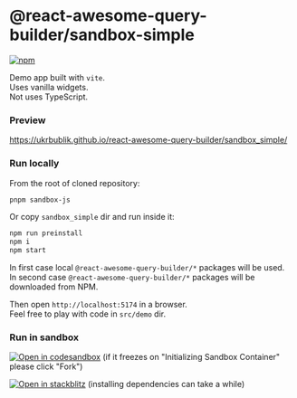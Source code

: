 # @react-awesome-query-builder/sandbox-simple

[![npm](https://img.shields.io/npm/v/@react-awesome-query-builder/sandbox-simple.svg)](https://www.npmjs.com/package/@react-awesome-query-builder/sandbox-simple)

Demo app built with `vite`.  
Uses vanilla widgets.  
Not uses TypeScript.  

### Preview
https://ukrbublik.github.io/react-awesome-query-builder/sandbox_simple/

### Run locally
From the root of cloned repository:
```sh
pnpm sandbox-js
```

Or copy `sandbox_simple` dir and run inside it:
```sh
npm run preinstall
npm i
npm start
```

In first case local `@react-awesome-query-builder/*` packages will be used.  
In second case `@react-awesome-query-builder/*` packages will be downloaded from NPM.  

Then open `http://localhost:5174` in a browser.  
Feel free to play with code in `src/demo` dir.  

### Run in sandbox
[![Open in codesandbox](https://codesandbox.io/static/img/play-codesandbox.svg)](https://codesandbox.io/s/github/ukrbublik/react-awesome-query-builder/tree/master/packages/sandbox_simple?file=/src/demo/config_simple.js)
(if it freezes on "Initializing Sandbox Container" please click "Fork")

[![Open in stackblitz](https://developer.stackblitz.com/img/open_in_stackblitz.svg)](https://stackblitz.com/github/ukrbublik/react-awesome-query-builder/tree/master?file=packages%2Fsandbox_simple%2Fsrc%2Fdemo%2Fconfig_simple.jsx&terminal=sandbox-js)
(installing dependencies can take a while)

